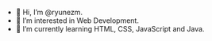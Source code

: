 - 👋 Hi, I’m @ryunezm.
- 👀 I’m interested in Web Development.
- 🌱 I’m currently learning HTML, CSS, JavaScript and Java.


<!---
ryunezm/ryunezm is a ✨ special ✨ repository because its `README.md` (this file) appears on your GitHub profile.
You can click the Preview link to take a look at your changes.
--->
